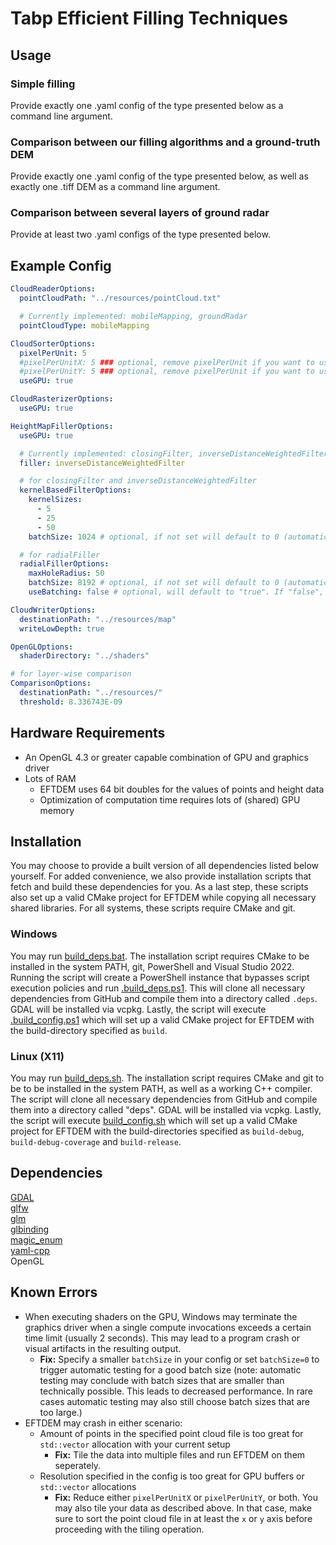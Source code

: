 # Tabp Efficient Filling Techniques

## Usage
### Simple filling
Provide exactly one .yaml config of the type presented below as a command line argument.

### Comparison between our filling algorithms and a ground-truth DEM
Provide exactly one .yaml config of the type presented below, as well as exactly one .tiff DEM as a command line argument.

### Comparison between several layers of ground radar
Provide at least two .yaml configs of the type presented below.

## Example Config
```yaml
CloudReaderOptions:
  pointCloudPath: "../resources/pointCloud.txt"

  # Currently implemented: mobileMapping, groundRadar
  pointCloudType: mobileMapping

CloudSorterOptions:
  pixelPerUnit: 5
  #pixelPerUnitX: 5 ### optional, remove pixelPerUnit if you want to use this
  #pixelPerUnitY: 5 ### optional, remove pixelPerUnit if you want to use this
  useGPU: true

CloudRasterizerOptions:
  useGPU: true

HeightMapFillerOptions:
  useGPU: true

  # Currently implemented: closingFilter, inverseDistanceWeightedFilter, radialFiller
  filler: inverseDistanceWeightedFilter

  # for closingFilter and inverseDistanceWeightedFilter
  kernelBasedFilterOptions:
    kernelSizes:
      - 5
      - 25
      - 50
    batchSize: 1024 # optional, if not set will default to 0 (automatically trying to find possible batch size)

  # for radialFiller
  radialFillerOptions:
    maxHoleRadius: 50
    batchSize: 8192 # optional, if not set will default to 0 (automatically trying to find possible batch size)
    useBatching: false # optional, will default to "true". If "false", this will disable batching and make "batchSize" obsolete

CloudWriterOptions:
  destinationPath: "../resources/map"
  writeLowDepth: true

OpenGLOptions:
  shaderDirectory: "../shaders"

# for layer-wise comparison
ComparisonOptions:
  destinationPath: "../resources/"
  threshold: 8.336743E-09
```

## Hardware Requirements
- An OpenGL 4.3 or greater capable combination of GPU and graphics driver
- Lots of RAM
  - EFTDEM uses 64 bit doubles for the values of points and height data
  - Optimization of computation time requires lots of (shared) GPU memory

## Installation

You may choose to provide a built version of all dependencies listed below yourself. For added convenience,
we also provide installation scripts that fetch and build these dependencies for you. As a last step,
these scripts also set up a valid CMake project for EFTDEM while copying all necessary
shared libraries. For all systems, these scripts require CMake and git.

### Windows

You may run [build_deps.bat](./build_deps.bat). The installation script requires CMake to be installed in the system PATH,
git, PowerShell and Visual Studio 2022.
Running the script will create a PowerShell instance that bypasses script execution policies and run [.build_deps.ps1](./.build_deps.ps1).
This will clone all necessary dependencies from GitHub and compile them into a directory called `.deps`. GDAL will be installed via vcpkg.
Lastly, the script will execute [.build_config.ps1](./.build_config.ps1) which will set up a valid CMake project for
EFTDEM with the build-directory specified as `build`.

### Linux (X11)

You may run [build_deps.sh](./build_deps.sh). The installation script requires CMake and git to be to be installed in the system PATH,
as well as a working C++ compiler.
The script will clone all necessary dependencies from GitHub and compile them into a directory called "deps". GDAL will be installed via vcpkg.
Lastly, the script will execute [build_config.sh](./build_config.sh) which will set up a valid CMake project for
EFTDEM with the build-directories specified as `build-debug`, `build-debug-coverage` and `build-release`.

## Dependencies

[GDAL](https://gdal.org/)  
[glfw](https://www.glfw.org/)  
[glm](https://github.com/g-truc/glm)  
[glbinding](https://github.com/cginternals/glbinding)  
[magic_enum](https://github.com/Neargye/magic_enum)  
[yaml-cpp](https://github.com/jbeder/yaml-cpp)  
OpenGL

## Known Errors

- When executing shaders on the GPU, Windows may terminate the graphics driver when a single compute invocations exceeds
a certain time limit (usually 2 seconds). This may lead to a program crash or visual artifacts in the resulting output.
  - **Fix:** Specify a smaller `batchSize` in your config or set `batchSize=0` to trigger automatic testing for a good batch size
    (note: automatic testing may conclude with batch sizes that are smaller than technically possible. This leads to decreased performance.
    In rare cases automatic testing may also still choose batch sizes that are too large.)
- EFTDEM may crash in either scenario:
  - Amount of points in the specified point cloud file is too great for `std::vector` allocation with your current setup
    - **Fix:** Tile the data into multiple files and run EFTDEM on them seperately.
  - Resolution specified in the config is too great for GPU buffers or `std::vector` allocations
    - **Fix:** Reduce either `pixelPerUnitX` or `pixelPerUnitY`, or both. You may also tile your data as described above.
    In that case, make sure to sort the point cloud file in at least the `x` or `y` axis before proceeding with the tiling
    operation.